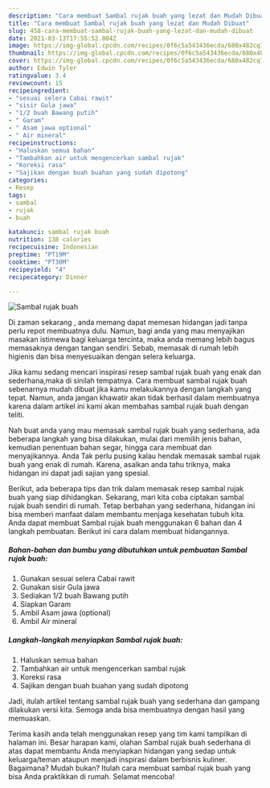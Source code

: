 ```yaml
---
description: "Cara membuat Sambal rujak buah yang lezat dan Mudah Dibuat"
title: "Cara membuat Sambal rujak buah yang lezat dan Mudah Dibuat"
slug: 458-cara-membuat-sambal-rujak-buah-yang-lezat-dan-mudah-dibuat
date: 2021-03-13T17:55:52.804Z
image: https://img-global.cpcdn.com/recipes/0f6c5a543436ecda/680x482cq70/sambal-rujak-buah-foto-resep-utama.jpg
thumbnail: https://img-global.cpcdn.com/recipes/0f6c5a543436ecda/680x482cq70/sambal-rujak-buah-foto-resep-utama.jpg
cover: https://img-global.cpcdn.com/recipes/0f6c5a543436ecda/680x482cq70/sambal-rujak-buah-foto-resep-utama.jpg
author: Edwin Tyler
ratingvalue: 3.4
reviewcount: 15
recipeingredient:
- "sesuai selera Cabai rawit"
- "sisir Gula jawa"
- "1/2 buah Bawang putih"
- " Garam"
- " Asam jawa optional"
- " Air mineral"
recipeinstructions:
- "Haluskan semua bahan"
- "Tambahkan air untuk mengencerkan sambal rujak"
- "Koreksi rasa"
- "Sajikan dengan buah buahan yang sudah dipotong"
categories:
- Resep
tags:
- sambal
- rujak
- buah

katakunci: sambal rujak buah 
nutrition: 138 calories
recipecuisine: Indonesian
preptime: "PT19M"
cooktime: "PT30M"
recipeyield: "4"
recipecategory: Dinner

---
```



![Sambal rujak buah](https://img-global.cpcdn.com/recipes/0f6c5a543436ecda/680x482cq70/sambal-rujak-buah-foto-resep-utama.jpg)

Di zaman  sekarang , anda memang dapat memesan hidangan jadi tanpa perlu repot membuatnya dulu. Namun, bagi anda yang mau menyajikan masakan istimewa bagi keluarga tercinta, maka anda memang lebih bagus memasaknya dengan tangan sendiri. Sebab, memasak di rumah lebih higienis dan bisa menyesuaikan dengan selera keluarga.

Jika kamu sedang mencari inspirasi resep sambal rujak buah yang enak dan sederhana,maka di sinilah tempatnya. Cara membuat sambal rujak buah  sebenarnya mudah dibuat jika kamu melakukannya dengan langkah yang tepat. Namun, anda jangan khawatir akan tidak berhasil dalam membuatnya 
karena dalam artikel ini kami akan membahas sambal rujak buah dengan teliti.  



Nah buat anda yang mau memasak sambal rujak buah yang sederhana, ada beberapa langkah yang bisa dilakukan, mulai dari memilih jenis bahan, kemudian penentuan bahan segar, hingga cara membuat dan menyajikannya. Anda Tak perlu pusing kalau hendak memasak sambal rujak buah yang enak di rumah. Karena, asalkan anda  tahu triknya, maka hidangan ini dapat jadi sajian yang spesial.

Berikut, ada beberapa tips dan trik dalam memasak resep sambal rujak buah yang siap dihidangkan. Sekarang, mari kita coba ciptakan sambal rujak buah sendiri di rumah. Tetap berbahan yang sederhana, hidangan ini bisa memberi manfaat dalam membantu menjaga kesehatan tubuh kita. Anda dapat membuat Sambal rujak buah menggunakan 6 bahan dan 4 langkah pembuatan. Berikut ini cara dalam membuat hidangannya.

<!--inarticleads1-->

##### Bahan-bahan dan bumbu yang dibutuhkan untuk pembuatan Sambal rujak buah:

1. Gunakan sesuai selera Cabai rawit
1. Gunakan sisir Gula jawa
1. Sediakan 1/2 buah Bawang putih
1. Siapkan  Garam
1. Ambil  Asam jawa (optional)
1. Ambil  Air mineral




<!--inarticleads2-->

##### Langkah-langkah menyiapkan Sambal rujak buah:

1. Haluskan semua bahan
1. Tambahkan air untuk mengencerkan sambal rujak
1. Koreksi rasa
1. Sajikan dengan buah buahan yang sudah dipotong




Jadi, itulah artikel tentang  sambal rujak buah  yang sederhana dan gampang dilakukan versi kita. Semoga anda bisa membuatnya dengan hasil yang memuaskan. 

Terima kasih anda telah menggunakan resep yang tim kami tampilkan di halaman ini. Besar harapan kami, olahan  Sambal rujak buah sederhana di atas dapat membantu Anda menyiapkan hidangan yang sedap untuk keluarga/teman ataupun menjadi inspirasi dalam berbisnis kuliner. Bagaimana? Mudah bukan? Itulah cara membuat sambal rujak buah yang bisa Anda praktikkan di rumah. Selamat mencoba!

